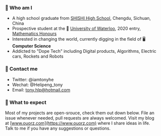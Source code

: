 ### :raising_hand: Who am I
+ A high school graduate from [SHISHI High School](http://cdshishi.net), Chengdu, Sichuan, China
+ Prospective student at the 🏫 [University of Waterloo](https://uwaterloo.ca), 2020 entry, [Mathematics Honours](https://uwaterloo.ca/future-students/programs/mathematics)
+ Interested in changing the world, currently digging in the field of 🖥 **Computer Science**
+ Addicted to "Dope Tech" including Digital products, Algorithms, Electric cars, Rockets and Robots

### :love_letter: Contact me
+ Twitter: @iamtonyhe
+ Wechat: @Helipeng_tony
+ Email: tony.hlp@hotmail.com

### :eyes: What to expect
Most of my projects are open-srouce, check them out down below. File an issue whenever needed, pull requests are always welcomed. Visit my blog at [www.ouorz.com](https://www.ouorz.com) where I share ideas in life. Talk to me if you have any suggestions or questions.
